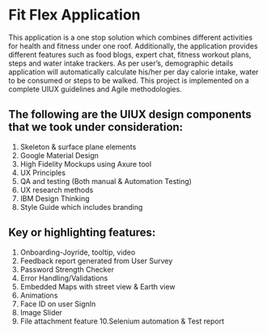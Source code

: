 # Fit Flex Application

This application is a one stop solution which combines different activities for health and fitness under one roof. Additionally, the application provides different features such as food blogs, expert chat, fitness workout plans, steps and water intake trackers. As per user’s, demographic details application will automatically calculate his/her per day calorie intake, water to be consumed or steps to be walked. This project is implemented on a complete UIUX guidelines and Agile methodologies. 

## The following are the UIUX design components that we took under consideration:
1. Skeleton & surface plane elements
2. Google Material Design
3. High Fidelity Mockups using Axure tool
4. UX Principles
5. QA and testing (Both manual & Automation Testing)
6. UX research methods
7. IBM Design Thinking
8. Style Guide which includes branding

## Key or highlighting features:
1. Onboarding-Joyride, tooltip, video
2. Feedback report generated from User Survey
3. Password Strength Checker
4. Error Handling/Validations
5. Embedded Maps with street view & Earth view
6. Animations
7. Face ID on user SignIn
8. Image Slider
9. File attachment feature
10.Selenium automation & Test report




